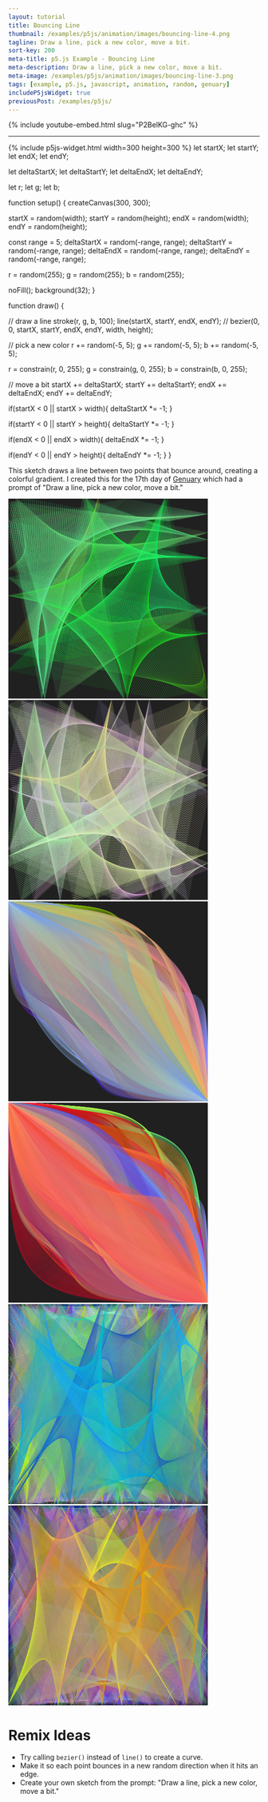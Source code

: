 ```yaml
---
layout: tutorial
title: Bouncing Line
thumbnail: /examples/p5js/animation/images/bouncing-line-4.png
tagline: Draw a line, pick a new color, move a bit.
sort-key: 200
meta-title: p5.js Example - Bouncing Line
meta-description: Draw a line, pick a new color, move a bit.
meta-image: /examples/p5js/animation/images/bouncing-line-3.png
tags: [example, p5.js, javascript, animation, random, genuary]
includeP5jsWidget: true
previousPost: /examples/p5js/
---
```


{% include youtube-embed.html slug="P2BelKG-ghc" %}

---

{% include p5js-widget.html width=300 height=300 %}
let startX;
let startY;
let endX;
let endY;

let deltaStartX;
let deltaStartY;
let deltaEndX;
let deltaEndY;

let r;
let g;
let b;

function setup() {
  createCanvas(300, 300);
  
  startX = random(width);
  startY = random(height);
  endX = random(width);
  endY = random(height);
  
  const range = 5;
  deltaStartX = random(-range, range);
  deltaStartY = random(-range, range);
  deltaEndX = random(-range, range);
  deltaEndY = random(-range, range);
  
  r = random(255);
  g = random(255);
  b = random(255);
  
  noFill();
  background(32);
}

function draw() {
  
  // draw a line
  stroke(r, g, b, 100);
  line(startX, startY, endX, endY);
  // bezier(0, 0, startX, startY, endX, endY, width, height);
  
  // pick a new color
  r += random(-5, 5);
  g += random(-5, 5);
  b += random(-5, 5);
  
  r = constrain(r, 0, 255);
  g = constrain(g, 0, 255);
  b = constrain(b, 0, 255);
  
  // move a bit
  startX += deltaStartX;
  startY += deltaStartY;
  endX += deltaEndX;
  endY += deltaEndY;
  
  if(startX < 0 || startX > width){
    deltaStartX *= -1;
  }
  
  if(startY < 0 || startY > height){
    deltaStartY *= -1;
  }
  
  if(endX < 0 || endX > width){
    deltaEndX *= -1;
  }
  
  if(endY < 0 || endY > height){
    deltaEndY *= -1;
  }
}
</script>

This sketch draws a line between two points that bounce around, creating a colorful gradient. I created this for the 17th day of [Genuary](https://genuary2021.github.io/prompts#jan17) which had a prompt of "Draw a line, pick a new color, move a bit."

![bouncing line](/examples/p5js/animation/images/bouncing-line-1.png)
![bouncing line](/examples/p5js/animation/images/bouncing-line-2.png)
![bouncing curve](/examples/p5js/animation/images/bouncing-line-5.png)
![bouncing curve](/examples/p5js/animation/images/bouncing-line-6.png)
![bouncing line](/examples/p5js/animation/images/bouncing-line-7.png)
![bouncing line](/examples/p5js/animation/images/bouncing-line-8.png)

# Remix Ideas

- Try calling `bezier()` instead of `line()` to create a curve.
- Make it so each point bounces in a new random direction when it hits an edge.
- Create your own sketch from the prompt: "Draw a line, pick a new color, move a bit."